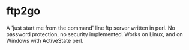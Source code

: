 # ftp2go
A 'just start me from the command' line ftp server written in perl. No password protection, no security implemented. Works on Linux, and on Windows with ActiveState perl.

